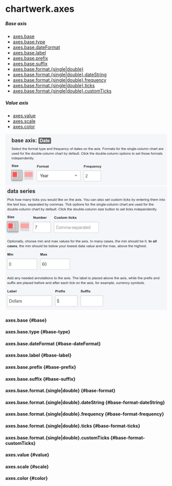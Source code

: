 # chartwerk.axes

##### Base axis
- [axes.base](#base)
- [axes.base.type](#base-type)
- [axes.base.dateFormat](#base-dateFormat)
- [axes.base.label](#base-label)
- [axes.base.prefix](#base-prefix)
- [axes.base.suffix](#base-suffix)
- [axes.base.format.{single|double}](#base-format)
- [axes.base.format.{single|double}.dateString](#base-format-dateString)
- [axes.base.format.{single|double}.frequency](#base-format-frequency)
- [axes.base.format.{single|double}.ticks](#base-format-ticks)
- [axes.base.format.{single|double}.customTicks](#base-format-customTicks)

##### Value axis
- [axes.value](#value)
- [axes.scale](#scale)
- [axes.color](#color)

<img class="screenshot" src="../img/screenshots/base_axis_date.png" />


<img class="screenshot" src="../img/screenshots/value_axis.png" />


#### axes.base {#base}

#### axes.base.type {#base-type}

#### axes.base.dateFormat {#base-dateFormat}

#### axes.base.label {#base-label}

#### axes.base.prefix {#base-prefix}

#### axes.base.suffix {#base-suffix}

#### axes.base.format.{single|double} {#base-format}

#### axes.base.format.{single|double}.dateString {#base-format-dateString}

#### axes.base.format.{single|double}.frequency {#base-format-frequency}

#### axes.base.format.{single|double}.ticks {#base-format-ticks}

#### axes.base.format.{single|double}.customTicks {#base-format-customTicks}

#### axes.value {#value}

#### axes.scale {#scale}

#### axes.color {#color}